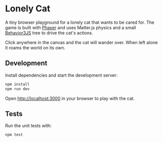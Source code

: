 # Lonely Cat

A tiny browser playground for a lonely cat that wants to be cared for. The game is built with [Phaser](https://phaser.io/) and uses Matter.js physics and a small [Behavior3JS](https://github.com/behavior3/behavior3js) tree to drive the cat's actions.

Click anywhere in the canvas and the cat will wander over. When left alone it roams the world on its own.

## Development

Install dependencies and start the development server:

```bash
npm install
npm run dev
```

Open <http://localhost:3000> in your browser to play with the cat.

## Tests

Run the unit tests with:

```bash
npm test
```
